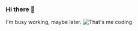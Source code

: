 ### Hi there 👋
I'm busy working, maybe later.
![That's me coding](https://media.giphy.com/media/13HgwGsXF0aiGY/giphy.gif)
<!--
**nauman-chaudhary/nauman-chaudhary** is a ✨ _special_ ✨ repository because its `README.md` (this file) appears on your GitHub profile.

Here are some ideas to get you started:

- 🔭 I’m currently working on ...
- 🌱 I’m currently learning ...
- 👯 I’m looking to collaborate on ...
- 🤔 I’m looking for help with ...
- 💬 Ask me about ...
- 📫 How to reach me: ...
- 😄 Pronouns: ...
- ⚡ Fun fact: ...
-->
